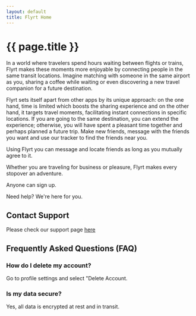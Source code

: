 ```yaml
---
layout: default
title: Flyrt Home
---
```

# {{ page.title }}

In a world where travelers spend hours waiting between flights or trains, Flyrt makes these moments more enjoyable by connecting people in the same transit locations.
Imagine matching with someone in the same airport as you, sharing a coffee while waiting or even discovering a new travel companion for a future destination.

Flyrt sets itself apart from other apps by its unique approach: on the one hand, time is limited which boosts the sharing experience and on the other hand, it targets travel moments, facilitating instant connections in specific locations. If you are going to the same destination, you can extend the experience; otherwise, you will have spent a pleasant time together and perhaps planned a future trip. Make new friends, message with the friends you want and use our tracker to find the friends near you.

Using Flyrt you can message and locate friends as long as you mutually agree to it.
 
Whether you are traveling for business or pleasure, Flyrt makes every stopover an adventure.

Anyone can sign up.

Need help? We're here for you.

## Contact Support
Please check our support page [here](http://flyrt.org/support)

## Frequently Asked Questions (FAQ)

### How do I delete my account?
Go to profile settings and select "Delete Account.

### Is my data secure?
Yes, all data is encrypted at rest and in transit.
